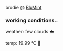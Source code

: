 brodie @ [BluMint](https://www.linkedin.com/company/blumint-io/)

<!--weather_start-->
### working conditions..

weather: few clouds ☁️

temp: 19.99 °C 👕

<!--weather_end-->
